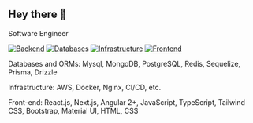 ## Hey there 👋

Software Engineer

[![Backend](https://skillicons.dev/icons?i=nodejs,expressjs,python,fastapi,go)](https://skillicons.dev)
[![Databases](https://skillicons.dev/icons?i=postgres,redis,mongodb,mysql)](https://skillicons.dev)
[![Infrastructure](https://skillicons.dev/icons?i=aws,docker,nginx,githubactions)](https://skillicons.dev)
[![Frontend](https://skillicons.dev/icons?i=react,nextjs,angular,js,ts,tailwind,html,css)](https://skillicons.dev)

Databases and ORMs: Mysql, MongoDB, PostgreSQL, Redis, Sequelize, Prisma, Drizzle

Infrastructure: AWS, Docker, Nginx, CI/CD, etc.

Front-end: React.js, Next.js, Angular 2+, JavaScript, TypeScript, Tailwind CSS, Bootstrap, Material UI, HTML, CSS 
